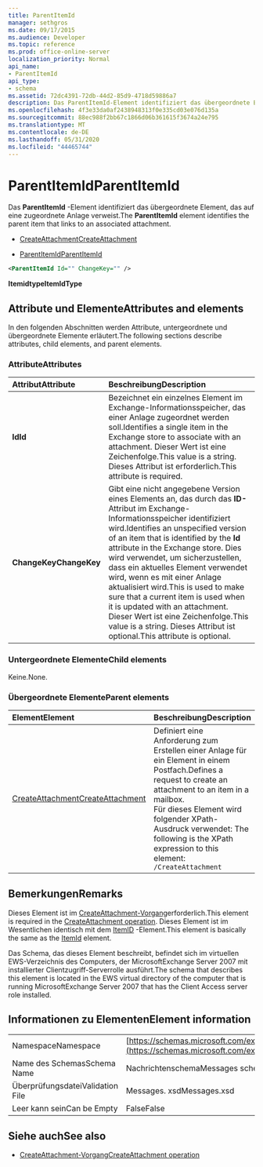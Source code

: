```yaml
---
title: ParentItemId
manager: sethgros
ms.date: 09/17/2015
ms.audience: Developer
ms.topic: reference
ms.prod: office-online-server
localization_priority: Normal
api_name:
- ParentItemId
api_type:
- schema
ms.assetid: 72dc4391-72db-44d2-85d9-4718d59886a7
description: Das ParentItemId-Element identifiziert das übergeordnete Element, das auf eine zugeordnete Anlage verweist.
ms.openlocfilehash: 4f3e33da0af2438948313f0e335cd03e076d135a
ms.sourcegitcommit: 88ec988f2bb67c1866d06b361615f3674a24e795
ms.translationtype: MT
ms.contentlocale: de-DE
ms.lasthandoff: 05/31/2020
ms.locfileid: "44465744"
---
```

# <a name="parentitemid"></a><span data-ttu-id="59700-103">ParentItemId</span><span class="sxs-lookup"><span data-stu-id="59700-103">ParentItemId</span></span>

<span data-ttu-id="59700-104">Das **ParentItemId** -Element identifiziert das übergeordnete Element, das auf eine zugeordnete Anlage verweist.</span><span class="sxs-lookup"><span data-stu-id="59700-104">The **ParentItemId** element identifies the parent item that links to an associated attachment.</span></span> 
  
- [<span data-ttu-id="59700-105">CreateAttachment</span><span class="sxs-lookup"><span data-stu-id="59700-105">CreateAttachment</span></span>](createattachment.md)
  
- [<span data-ttu-id="59700-106">ParentItemId</span><span class="sxs-lookup"><span data-stu-id="59700-106">ParentItemId</span></span>](parentitemid.md)
  
```xml
<ParentItemId Id="" ChangeKey="" />
```

<span data-ttu-id="59700-107">**Itemidtype**</span><span class="sxs-lookup"><span data-stu-id="59700-107">**ItemIdType**</span></span>

## <a name="attributes-and-elements"></a><span data-ttu-id="59700-108">Attribute und Elemente</span><span class="sxs-lookup"><span data-stu-id="59700-108">Attributes and elements</span></span>

<span data-ttu-id="59700-109">In den folgenden Abschnitten werden Attribute, untergeordnete und übergeordnete Elemente erläutert.</span><span class="sxs-lookup"><span data-stu-id="59700-109">The following sections describe attributes, child elements, and parent elements.</span></span>
  
### <a name="attributes"></a><span data-ttu-id="59700-110">Attribute</span><span class="sxs-lookup"><span data-stu-id="59700-110">Attributes</span></span>

|<span data-ttu-id="59700-111">**Attribut**</span><span class="sxs-lookup"><span data-stu-id="59700-111">**Attribute**</span></span>|<span data-ttu-id="59700-112">**Beschreibung**</span><span class="sxs-lookup"><span data-stu-id="59700-112">**Description**</span></span>|
|:-----|:-----|
|<span data-ttu-id="59700-113">**Id**</span><span class="sxs-lookup"><span data-stu-id="59700-113">**Id**</span></span> <br/> |<span data-ttu-id="59700-114">Bezeichnet ein einzelnes Element im Exchange-Informationsspeicher, das einer Anlage zugeordnet werden soll.</span><span class="sxs-lookup"><span data-stu-id="59700-114">Identifies a single item in the Exchange store to associate with an attachment.</span></span> <span data-ttu-id="59700-115">Dieser Wert ist eine Zeichenfolge.</span><span class="sxs-lookup"><span data-stu-id="59700-115">This value is a string.</span></span> <span data-ttu-id="59700-116">Dieses Attribut ist erforderlich.</span><span class="sxs-lookup"><span data-stu-id="59700-116">This attribute is required.</span></span>  <br/> |
|<span data-ttu-id="59700-117">**ChangeKey**</span><span class="sxs-lookup"><span data-stu-id="59700-117">**ChangeKey**</span></span> <br/> |<span data-ttu-id="59700-118">Gibt eine nicht angegebene Version eines Elements an, das durch das **ID-** Attribut im Exchange-Informationsspeicher identifiziert wird.</span><span class="sxs-lookup"><span data-stu-id="59700-118">Identifies an unspecified version of an item that is identified by the **Id** attribute in the Exchange store.</span></span> <span data-ttu-id="59700-119">Dies wird verwendet, um sicherzustellen, dass ein aktuelles Element verwendet wird, wenn es mit einer Anlage aktualisiert wird.</span><span class="sxs-lookup"><span data-stu-id="59700-119">This is used to make sure that a current item is used when it is updated with an attachment.</span></span> <span data-ttu-id="59700-120">Dieser Wert ist eine Zeichenfolge.</span><span class="sxs-lookup"><span data-stu-id="59700-120">This value is a string.</span></span> <span data-ttu-id="59700-121">Dieses Attribut ist optional.</span><span class="sxs-lookup"><span data-stu-id="59700-121">This attribute is optional.</span></span>  <br/> |
   
### <a name="child-elements"></a><span data-ttu-id="59700-122">Untergeordnete Elemente</span><span class="sxs-lookup"><span data-stu-id="59700-122">Child elements</span></span>

<span data-ttu-id="59700-123">Keine.</span><span class="sxs-lookup"><span data-stu-id="59700-123">None.</span></span>
  
### <a name="parent-elements"></a><span data-ttu-id="59700-124">Übergeordnete Elemente</span><span class="sxs-lookup"><span data-stu-id="59700-124">Parent elements</span></span>

|<span data-ttu-id="59700-125">**Element**</span><span class="sxs-lookup"><span data-stu-id="59700-125">**Element**</span></span>|<span data-ttu-id="59700-126">**Beschreibung**</span><span class="sxs-lookup"><span data-stu-id="59700-126">**Description**</span></span>|
|:-----|:-----|
|[<span data-ttu-id="59700-127">CreateAttachment</span><span class="sxs-lookup"><span data-stu-id="59700-127">CreateAttachment</span></span>](createattachment.md) <br/> |<span data-ttu-id="59700-128">Definiert eine Anforderung zum Erstellen einer Anlage für ein Element in einem Postfach.</span><span class="sxs-lookup"><span data-stu-id="59700-128">Defines a request to create an attachment to an item in a mailbox.</span></span>  <br/> <span data-ttu-id="59700-129">Für dieses Element wird folgender XPath-Ausdruck verwendet: </span><span class="sxs-lookup"><span data-stu-id="59700-129">The following is the XPath expression to this element:</span></span>  <br/>  `/CreateAttachment` <br/> |
   
## <a name="remarks"></a><span data-ttu-id="59700-130">Bemerkungen</span><span class="sxs-lookup"><span data-stu-id="59700-130">Remarks</span></span>

<span data-ttu-id="59700-131">Dieses Element ist im [CreateAttachment-Vorgang](createattachment-operation.md)erforderlich.</span><span class="sxs-lookup"><span data-stu-id="59700-131">This element is required in the [CreateAttachment operation](createattachment-operation.md).</span></span> <span data-ttu-id="59700-132">Dieses Element ist im Wesentlichen identisch mit dem [ItemID](itemid.md) -Element.</span><span class="sxs-lookup"><span data-stu-id="59700-132">This element is basically the same as the [ItemId](itemid.md) element.</span></span> 
  
<span data-ttu-id="59700-133">Das Schema, das dieses Element beschreibt, befindet sich im virtuellen EWS-Verzeichnis des Computers, der MicrosoftExchange Server 2007 mit installierter Clientzugriff-Serverrolle ausführt.</span><span class="sxs-lookup"><span data-stu-id="59700-133">The schema that describes this element is located in the EWS virtual directory of the computer that is running MicrosoftExchange Server 2007 that has the Client Access server role installed.</span></span>
  
## <a name="element-information"></a><span data-ttu-id="59700-134">Informationen zu Elementen</span><span class="sxs-lookup"><span data-stu-id="59700-134">Element information</span></span>

|||
|:-----|:-----|
|<span data-ttu-id="59700-135">Namespace</span><span class="sxs-lookup"><span data-stu-id="59700-135">Namespace</span></span>  <br/> |[https://schemas.microsoft.com/exchange/services/2006/messages](https://schemas.microsoft.com/exchange/services/2006/messages) <br/> |
|<span data-ttu-id="59700-136">Name des Schemas</span><span class="sxs-lookup"><span data-stu-id="59700-136">Schema Name</span></span>  <br/> |<span data-ttu-id="59700-137">Nachrichtenschema</span><span class="sxs-lookup"><span data-stu-id="59700-137">Messages schema</span></span>  <br/> |
|<span data-ttu-id="59700-138">Überprüfungsdatei</span><span class="sxs-lookup"><span data-stu-id="59700-138">Validation File</span></span>  <br/> |<span data-ttu-id="59700-139">Messages. xsd</span><span class="sxs-lookup"><span data-stu-id="59700-139">Messages.xsd</span></span>  <br/> |
|<span data-ttu-id="59700-140">Leer kann sein</span><span class="sxs-lookup"><span data-stu-id="59700-140">Can be Empty</span></span>  <br/> |<span data-ttu-id="59700-141">False</span><span class="sxs-lookup"><span data-stu-id="59700-141">False</span></span>  <br/> |
   
## <a name="see-also"></a><span data-ttu-id="59700-142">Siehe auch</span><span class="sxs-lookup"><span data-stu-id="59700-142">See also</span></span>

- [<span data-ttu-id="59700-143">CreateAttachment-Vorgang</span><span class="sxs-lookup"><span data-stu-id="59700-143">CreateAttachment operation</span></span>](createattachment-operation.md)

